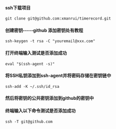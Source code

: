 #### ssh下载项目
`git clone git@github.com:xmanrui/timerecord.git`

#### 创建密钥-----github 添加密钥处有教程
`ssh-keygen -t rsa -C "youremail@xxx.com"`

#### 打开终端输入测试是否添加成功
`eval "$(ssh-agent -s)"`

#### 将SSH私钥添加到ssh-agent并将密码存储在密钥链中
`ssh-add -K ~/.ssh/id_rsa`

#### 然后将密钥的公共密钥添加到github的密钥中
#### 终端输入以下命令测试是否添加成功
`ssh -T git@github.com`